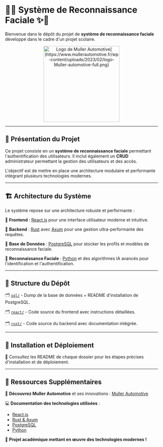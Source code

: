 # 🚗✨ Système de Reconnaissance Faciale ✨🚗

Bienvenue dans le dépôt du projet de **système de reconnaissance faciale** développé dans le cadre d'un projet scolaire.

<p align="center">
  <a href="https://www.mullerautomotive.fr/">
    <img src="[https://encrypted-tbn0.gstatic.com/images?q=tbn:ANd9GcS5CNpRMeTOAMD8URQSQXBd3oFfRjy2knSTNA&s" alt="Logo de Muller Automotive](https://www.mullerautomotive.fr/wp-content/uploads/2023/02/logo-Muller-automotive-full.png)" width="250"/>
  </a>
</p>

---

## 🌟 Présentation du Projet

Ce projet consiste en un **système de reconnaissance faciale** permettant l'authentification des utilisateurs. Il inclut également un **CRUD** administrateur permettant la gestion des utilisateurs et des accès.

L'objectif est de mettre en place une architecture modulaire et performante intégrant plusieurs technologies modernes.

---

## 🏗️ Architecture du Système

Le système repose sur une architecture robuste et performante :

📌 **Frontend** : [React.js](https://react.dev/) pour une interface utilisateur moderne et intuitive.

📌 **Backend** : [Rust](https://www.rust-lang.org/) avec [Axum](https://docs.rs/axum/latest/axum/) pour une gestion ultra-performante des requêtes.

📌 **Base de Données** : [PostgreSQL](https://www.postgresql.org/) pour stocker les profils et modèles de reconnaissance faciale.

📌 **Reconnaissance Faciale** : [Python](https://www.python.org/) et des algorithmes IA avancés pour l'identification et l'authentification.

---

## 📂 Structure du Dépôt

🗂️ [`sql/`](./sql/) - Dump de la base de données + README d'installation de PostgreSQL.

🗂️ [`react/`](./react/) - Code source du frontend avec instructions détaillées.

🗂️ [`rust/`](./rust/) - Code source du backend avec documentation intégrée.

---

## 🚀 Installation et Déploiement

📖 Consultez les README de chaque dossier pour les étapes précises d'installation et de déploiement.

---

## 🔗 Ressources Supplémentaires

📢 **Découvrez Muller Automotive** et ses innovations : [Muller Automotive](https://www.mullerautomotive.fr/)

💻 **Documentation des technologies utilisées** :
- [React.js](https://react.dev/)
- [Rust & Axum](https://docs.rs/axum/latest/axum/)
- [PostgreSQL](https://www.postgresql.org/)
- [Python](https://www.python.org/)

🚀 **Projet académique mettant en œuvre des technologies modernes !**

